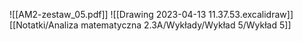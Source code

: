 ![[AM2-zestaw_05.pdf]]
![[Drawing 2023-04-13 11.37.53.excalidraw]][[Notatki/Analiza matematyczna 2.3A/Wykłady/Wykład 5/Wykład 5]]